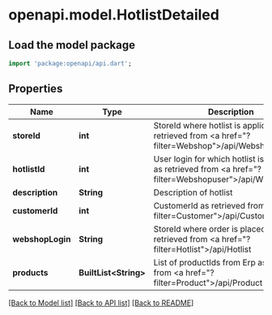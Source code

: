 # openapi.model.HotlistDetailed

## Load the model package
```dart
import 'package:openapi/api.dart';
```

## Properties
Name | Type | Description | Notes
------------ | ------------- | ------------- | -------------
**storeId** | **int** | StoreId where hotlist is applicable, as retrieved from <a href=\"?filter=Webshop\">/api/Webshop</a> | [optional] 
**hotlistId** | **int** | User login for which hotlist is applicable, as retrieved from <a href=\"?filter=Webshopuser\">/api/Webshopuser</a> | [optional] 
**description** | **String** | Description of hotlist | [optional] 
**customerId** | **int** | CustomerId as retrieved from <a href=\"?filter=Customer\">/api/Customer</a> | [optional] 
**webshopLogin** | **String** | StoreId where order is placed, as retrieved from <a href=\"?filter=Hotlist\">/api/Hotlist</a> | [optional] 
**products** | **BuiltList&lt;String&gt;** | List of productIds from Erp as retrieved from <a href=\"?filter=Product\">/api/Product</a> | [optional] 

[[Back to Model list]](../README.md#documentation-for-models) [[Back to API list]](../README.md#documentation-for-api-endpoints) [[Back to README]](../README.md)


